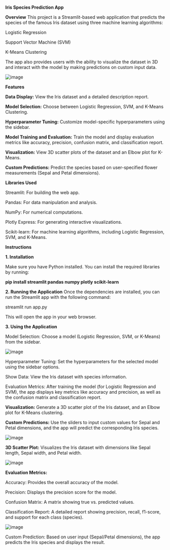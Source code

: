 ****Iris Species Prediction App****

**Overview**
This project is a Streamlit-based web application that predicts the species of the famous Iris dataset using three machine learning algorithms:

Logistic Regression

Support Vector Machine (SVM)

K-Means Clustering

The app also provides users with the ability to visualize the dataset in 3D and interact with the model by making predictions on custom input data.

![image](https://github.com/user-attachments/assets/033d3fd8-f971-47b7-ae23-d9c5266e99b5)


**Features**

**Data Display:** View the Iris dataset and a detailed description report.

**Model Selection:** Choose between Logistic Regression, SVM, and K-Means Clustering.

**Hyperparameter Tuning:** Customize model-specific hyperparameters using the sidebar.

**Model Training and Evaluation:** Train the model and display evaluation metrics like accuracy, precision, confusion matrix, and classification report.

**Visualization:** View 3D scatter plots of the dataset and an Elbow plot for K-Means.

**Custom Predictions:** Predict the species based on user-specified flower measurements (Sepal and Petal dimensions).

**Libraries Used**

Streamlit: For building the web app.

Pandas: For data manipulation and analysis.

NumPy: For numerical computations.

Plotly Express: For generating interactive visualizations.

Scikit-learn: For machine learning algorithms, including Logistic Regression, SVM, and K-Means.

**Instructions**

**1. Installation**

Make sure you have Python installed. You can install the required libraries by running:


**pip install streamlit pandas numpy plotly scikit-learn**

**2. Running the Application**
Once the dependencies are installed, you can run the Streamlit app with the following command:

streamlit run app.py

This will open the app in your web browser.

**3. Using the Application**

Model Selection: Choose a model (Logistic Regression, SVM, or K-Means) from the sidebar.

![image](https://github.com/user-attachments/assets/0feaf799-d99c-4330-a2c8-87afebe7d9f9)


Hyperparameter Tuning: Set the hyperparameters for the selected model using the sidebar options.

Show Data: View the Iris dataset with species information.

Evaluation Metrics: After training the model (for Logistic Regression and SVM), the app displays key metrics like accuracy and precision, as well as the confusion matrix and classification report.

**Visualization:** Generate a 3D scatter plot of the Iris dataset, and an Elbow plot for K-Means clustering.

**Custom Predictions:** Use the sliders to input custom values for Sepal and Petal dimensions, and the app will predict the corresponding Iris species.

![image](https://github.com/user-attachments/assets/83648622-e17c-43b1-95ed-7ef9a7b063c4)


**3D Scatter Plot:** Visualizes the Iris dataset with dimensions like Sepal length, Sepal width, and Petal width.

![image](https://github.com/user-attachments/assets/c06a92c9-f7f8-4adb-866a-3ec7fed566ad)


**Evaluation Metrics:**

Accuracy: Provides the overall accuracy of the model.

Precision: Displays the precision score for the model.

Confusion Matrix: A matrix showing true vs. predicted values.

Classification Report: A detailed report showing precision, recall, f1-score, and support for each class (species).

![image](https://github.com/user-attachments/assets/473a0437-1aeb-40e7-8973-668a11824938)


Custom Prediction: Based on user input (Sepal/Petal dimensions), the app predicts the Iris species and displays the result.
